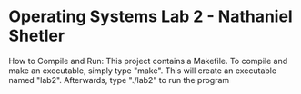 # Operating Systems Lab 2 - Nathaniel Shetler

How to Compile and Run:
    This project contains a Makefile. To compile and make an executable, simply type "make". This will create an executable named "lab2".
    Afterwards, type "./lab2" to run the program

